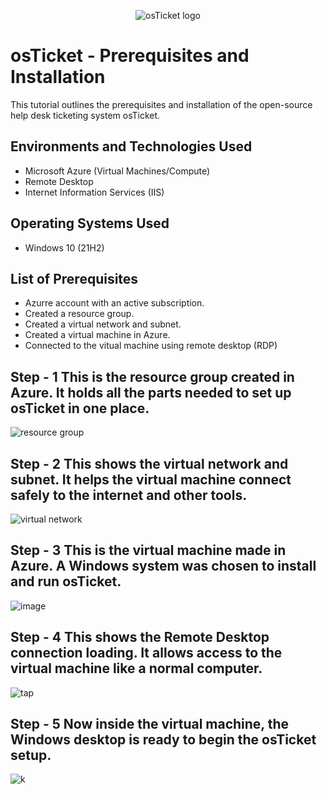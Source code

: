 <p align="center">
<img src="https://i.imgur.com/Clzj7Xs.png" alt="osTicket logo"/>
</p>

<h1>osTicket - Prerequisites and Installation</h1>
This tutorial outlines the prerequisites and installation of the open-source help desk ticketing system osTicket.<br />

<h2>Environments and Technologies Used</h2>

- Microsoft Azure (Virtual Machines/Compute)
- Remote Desktop
- Internet Information Services (IIS)

<h2>Operating Systems Used </h2>

- Windows 10</b> (21H2)

<h2>List of Prerequisites</h2>

- Azurre account with an active subscription.
- Created a resource group.
- Created a virtual network and subnet.
- Created a virtual machine in Azure.
- Connected to the vitual machine using remote desktop (RDP)

<h2> Step - 1 This is the resource group created in Azure. It holds all the parts needed to set up osTicket in one place.</h2
                                 
![resource group](https://github.com/user-attachments/assets/eaf907d5-e94a-4f0b-bfe2-effe42023ddb)

<p>
</p>



<h2> Step - 2 This shows the virtual network and subnet. It helps the virtual machine connect safely to the internet and other tools.</h2
                            
![virtual network](https://github.com/user-attachments/assets/f70456a2-7260-45b6-815d-a5f25254b880)

<p>
<p>

  
<h2> Step - 3 This is the virtual machine made in Azure. A Windows system was chosen to install and run osTicket.</h2

![image](https://github.com/user-attachments/assets/01e42902-89a1-481a-8189-a180e908edd7)



<p>
<h2> Step - 4 This shows the Remote Desktop connection loading. It allows access to the virtual machine like a normal computer. </h2>

![tap](https://github.com/user-attachments/assets/179107bc-35a0-4b65-b649-9d109287fd72)

</p>

<h2> Step - 5 Now inside the virtual machine, the Windows desktop is ready to begin the osTicket setup.</h2
                                                                                                         
![k](https://github.com/user-attachments/assets/55e5269d-e598-45aa-92d6-e734072c9d3e)

</p>
<br />

